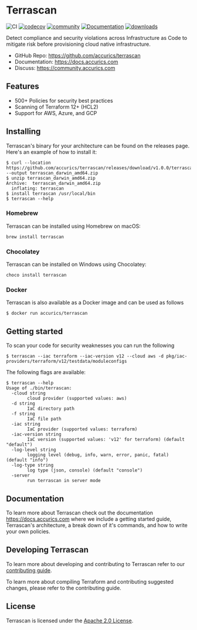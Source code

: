 # Terrascan
![CI](https://github.com/accurics/terrascan/workflows/build/badge.svg)
[![codecov](https://codecov.io/gh/accurics/terrascan/branch/master/graph/badge.svg)](https://codecov.io/gh/accurics/terrascan)
[![community](https://img.shields.io/discourse/status?server=https%3A%2F%2Fcommunity.accurics.com)](https://community.accurics.com)
[![Documentation](https://readthedocs.org/projects/terrascan/badge/?version=latest)](https://terrascan.readthedocs.io/en/latest/?badge=latest)
[![downloads](https://img.shields.io/github/downloads/accurics/terrascan/total)](https://github.com/accurics/terrascan/releases)


Detect compliance and security violations across Infrastructure as Code to mitigate risk before provisioning cloud native infrastructure.


* GitHub Repo: https://github.com/accurics/terrascan
* Documentation: https://docs.accurics.com
* Discuss: https://community.accurics.com

## Features
* 500+ Policies for security best practices
* Scanning of Terraform 12+ (HCL2)
* Support for AWS, Azure, and GCP

## Installing
Terrascan's binary for your architecture can be found on the releases page. Here's an example of how to install it:

```
$ curl --location https://github.com/accurics/terrascan/releases/download/v1.0.0/terrascan_darwin_amd64.zip --output terrascan_darwin_amd64.zip
$ unzip terrascan_darwin_amd64.zip
Archive:  terrascan_darwin_amd64.zip
  inflating: terrascan
$ install terrascan /usr/local/bin
$ terrascan --help
```

### Homebrew
Terrascan can be installed using Homebrew on macOS:

```
brew install terrascan
```

### Chocolatey
Terrascan can be installed on Windows using Chocolatey:

```
choco install terrascan
```

### Docker
Terrascan is also available as a Docker image and can be used as follows

	$ docker run accurics/terrascan

## Getting started

To scan your code for security weaknesses you can run the following

```
$ terrascan --iac terraform --iac-version v12 --cloud aws -d pkg/iac-providers/terraform/v12/testdata/moduleconfigs
```

The following flags are available:

```
$ terrascan --help
Usage of ./bin/terrascan:
  -cloud string
        cloud provider (supported values: aws)
  -d string
        IaC directory path
  -f string
        IaC file path
  -iac string
        IaC provider (supported values: terraform)
  -iac-version string
        IaC version (supported values: 'v12' for terraform) (default "default")
  -log-level string
        logging level (debug, info, warn, error, panic, fatal) (default "info")
  -log-type string
        log type (json, console) (default "console")
  -server
        run terrascan in server mode
```

## Documentation

To learn more about Terrascan check out the documentation https://docs.accurics.com where we include a getting started guide, Terrascan's architecture, a break down of it's commands, and how to write your own policies.

## Developing Terrascan
To learn more about developing and contributing to Terrascan refer to our [contributing guide](CONTRIBUTING.md).


To learn more about compiling Terraform and contributing suggested changes, please refer to the contributing guide.

## License

Terrascan is licensed under the [Apache 2.0 License](LICENSE).
